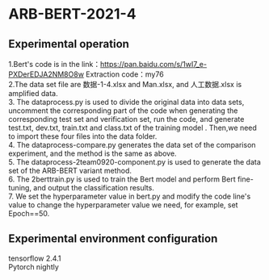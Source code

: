 ARB-BERT-2021-4  
====
Experimental operation  
----
1.Bert's code is in the link：https://pan.baidu.com/s/1wI7_e-PXDerEDJA2NM8O8w   Extraction code：my76   
2.The data set file are 数据-1-4.xlsx and Man.xlsx, and 人工数据.xlsx is amplified data.  
3. The dataprocess.py is used to divide the original data into data sets, uncomment the corresponding part of the code when generating the corresponding test set and verification set, run the code, and generate test.txt, dev.txt, train.txt and class.txt of the training model . Then,we need to import these four files into the data folder.  
4. The dataprocess-compare.py generates the data set of the comparison experiment, and the method is the same as above.   
5. The dataprocess-2team0920-component.py is used to generate the data set of the ARB-BERT variant method.  
6. The 2berttrain.py is used to train the Bert model and perform Bert fine-tuning, and output the classification results.  
7. We set the hyperparameter value in bert.py and modify the code line's value to change the hyperparameter value we need, for example, set Epoch==50.      

Experimental environment configuration  
----
tensorflow 2.4.1  
Pytorch nightly



